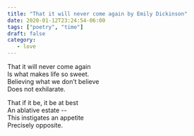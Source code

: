 ```yaml
---
title: "That it will never come again by Emily Dickinson"
date: 2020-01-12T23:24:54-06:00
tags: ["poetry", "time"]
draft: false
category: 
   - love
---
```


That it will never come again  
Is what makes life so sweet.  
Believing what we don’t believe  
Does not exhilarate.

That if it be, it be at best  
An ablative estate --  
This instigates an appetite  
Precisely opposite.
